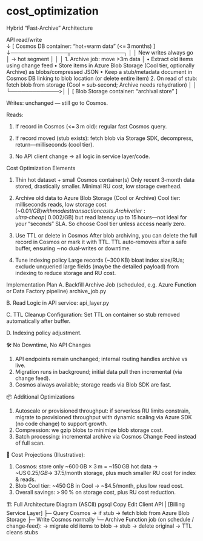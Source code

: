 # cost_optimization
Hybrid “Fast‑Archive” Architecture

API read/write     
   ↓
[ Cosmos DB container: “hot+warm data” (<= 3 months) ]
   ↓───────────────┬──────────────┐
                   │              │
      New writes always go          │
      → hot segment                 │
                   │              │
    1. Archive job: move >3m data   │
       • Extract old items using change feed
       • Store items in Azure Blob Storage (Cool tier, optionally Archive) as blobs/compressed JSON
       • Keep a stub/metadata document in Cosmos DB linking to blob location (or delete entire item)
    2. On read of stub: fetch blob from storage (Cool = sub‑second; Archive needs rehydration)
                   │              │
                   └─────────────>│
                                  │
[ Blob Storage container: “archival store” ]

Writes: unchanged — still go to Cosmos.

Reads:

1. If record in Cosmos (<= 3 m old): regular fast Cosmos query.

2. If record moved (stub exists): fetch blob via Storage SDK, decompress, return—milliseconds (cool tier).

3. No API client change → all logic in service layer/code.

Cost Optimization Elements
1. Thin hot dataset + small Cosmos container(s)
Only recent 3‑month data stored, drastically smaller. Minimal RU cost, low storage overhead.

2. Archive old data to Azure Blob Storage (Cool or Archive)
Cool tier: milliseconds reads, low storage cost (~$0.01/GB) with modest transaction costs.
Archive tier: ultra‑cheap (~$0.002/GB) but read latency up to 15 hours—not ideal for your “seconds” SLA. So choose Cool tier unless access nearly zero. 

3. Use TTL or delete in Cosmos
After blob archiving, you can delete the full record in Cosmos or mark it with TTL. TTL auto‑removes after a safe buffer, ensuring ∼no dual‑writes or downtime. 

4. Tune indexing policy
Large records (~300 KB) bloat index size/RUs; exclude unqueried large fields (maybe the detailed payload) from indexing to reduce storage and RU cost.

 Implementation Plan
A. Backfill Archive Job (scheduled, e.g. Azure Function or Data Factory pipeline)
archive_job.py

B. Read Logic in API service:
api_layer.py 

C. TTL Cleanup Configuration:
Set TTL on container so stub removed automatically after buffer.

D. Indexing policy adjustment.

🛠 No Downtime, No API Changes
1. API endpoints remain unchanged; internal routing handles archive vs live.
2. Migration runs in background; initial data pull then incremental (via change feed).
3. Cosmos always available; storage reads via Blob SDK are fast.

📦 Additional Optimizations
1. Autoscale or provisioned throughput: if serverless RU limits constrain, migrate to provisioned throughput with dynamic scaling via Azure SDK (no code change) to support growth. 
2. Compression: we gzip blobs to minimize blob storage cost.
3. Batch processing: incremental archive via Cosmos Change Feed instead of full scan.

📅 Cost Projections (Illustrative):
1. Cosmos: store only ~600 GB × 3 m = ~150 GB hot data → ~US $0.25/GB → ~$37.5/month storage, plus much smaller RU cost for index & reads.
2. Blob Cool tier: ~450 GB in Cool → ~$4.5/month, plus low read cost.
3. Overall savings: > 90 % on storage cost, plus RU cost reduction.

🏗 Full Architecture Diagram (ASCII)
pgsql
Copy
Edit
Client API
    |
[Billing Service Layer]
    ├─ Query Cosmos → if stub → fetch blob from Azure Blob Storage
    ├─ Write Cosmos normally
    └─ Archive Function job (on schedule / change‑feed):
           → migrate old items to blob → stub → delete original → TTL cleans stubs
